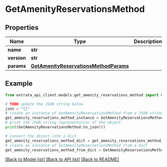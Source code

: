 # GetAmenityReservationsMethod


## Properties

Name | Type | Description | Notes
------------ | ------------- | ------------- | -------------
**name** | **str** |  | 
**version** | **str** |  | [optional] 
**params** | [**GetAmenityReservationsMethodParams**](GetAmenityReservationsMethodParams.md) |  | [optional] 

## Example

```python
from entrata_api_client.models.get_amenity_reservations_method import GetAmenityReservationsMethod

# TODO update the JSON string below
json = "{}"
# create an instance of GetAmenityReservationsMethod from a JSON string
get_amenity_reservations_method_instance = GetAmenityReservationsMethod.from_json(json)
# print the JSON string representation of the object
print(GetAmenityReservationsMethod.to_json())

# convert the object into a dict
get_amenity_reservations_method_dict = get_amenity_reservations_method_instance.to_dict()
# create an instance of GetAmenityReservationsMethod from a dict
get_amenity_reservations_method_from_dict = GetAmenityReservationsMethod.from_dict(get_amenity_reservations_method_dict)
```
[[Back to Model list]](../README.md#documentation-for-models) [[Back to API list]](../README.md#documentation-for-api-endpoints) [[Back to README]](../README.md)


